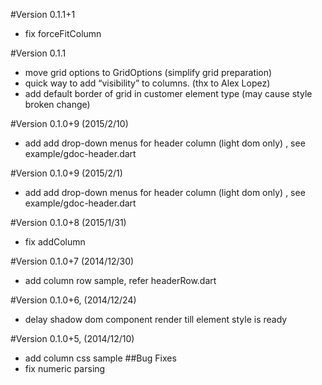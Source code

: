 #Version 0.1.1+1
- fix forceFitColumn

#Version 0.1.1 
- move grid options to GridOptions (simplify grid preparation)
- quick way to add “visibility” to columns. (thx to Alex Lopez)
- add default border of grid in customer element type (may cause style broken change)

#Version 0.1.0+9 (2015/2/10)
- add add drop-down menus for header column (light dom only) , see example/gdoc-header.dart

#Version 0.1.0+9 (2015/2/1)
- add add drop-down menus for header column (light dom only) , see example/gdoc-header.dart

#Version 0.1.0+8 (2015/1/31)
- fix addColumn 

#Version 0.1.0+7 (2014/12/30)
- add column row sample, refer headerRow.dart 

#Version 0.1.0+6, (2014/12/24)
- delay shadow dom component render till element style is ready

#Version 0.1.0+5, (2014/12/10)
- add column css sample
##Bug Fixes
- fix numeric parsing


